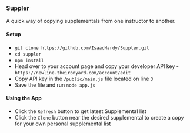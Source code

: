 ### Suppler

A quick way of copying supplementals from one instructor to another.

#### Setup

* `git clone https://github.com/IsaacHardy/Suppler.git`
* `cd suppler`
* `npm install`
* Head over to your account page and copy your developer API key - `https://newline.theironyard.com/account/edit`
* Copy API key in the `/public/main.js` file located on line `3`
* Save the file and run `node app.js`

#### Using the App
* Click the `Refresh` button to get latest Supplemental list
* Click the `Clone` button near the desired supplemental to create a copy for your own personal supplemental list

